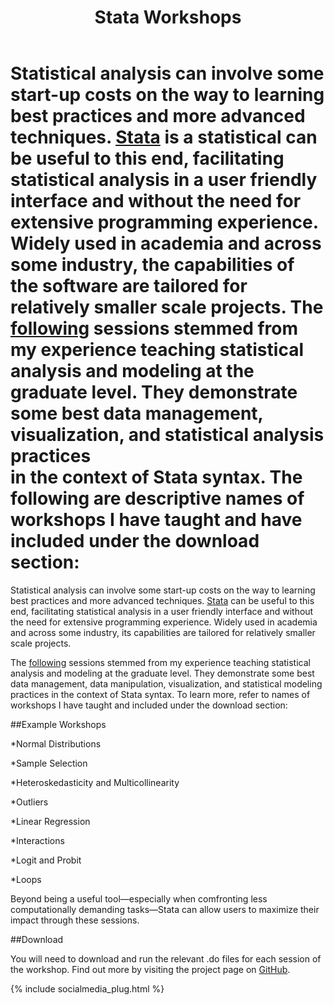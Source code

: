 ﻿---
layout: post
title: Stata Workshops
---

Statistical analysis can involve some start-up costs on the way to learning best practices and more advanced techniques. [Stata](http://www.stata.com/) is a statistical
can be useful to this end, facilitating statistical analysis in a user friendly interface and without the need for extensive programming experience.
Widely used in academia and across some industry, the capabilities of the software are tailored for relatively smaller scale projects. The 
[following](https://github.com/moralesn/stata_workshopsblob/master/README.md) sessions stemmed from my experience teaching statistical analysis
and modeling at the graduate level. They demonstrate some best data management, visualization, and statistical analysis practices  
in the context of Stata syntax. The following are descriptive names of workshops I have taught and have included under the download section:
=======
Statistical analysis can involve some start-up costs on the way to learning best practices and more advanced techniques. [Stata](http://www.stata.com/) can be useful to this end, facilitating statistical analysis in a user friendly interface and without the need for extensive programming experience. Widely used in academia and across some industry, its capabilities are tailored for relatively smaller scale projects.

The [following](https://github.com/moralesn/stata_workshopsblob/master/README.md) sessions stemmed from my experience teaching statistical analysis and modeling at the graduate level. They demonstrate some best data management, data manipulation, visualization, and statistical modeling practices in the context of Stata syntax. To learn more, refer to names of workshops I have taught and included under the download section:

##Example Workshops 

*Normal Distributions

*Sample Selection

*Heteroskedasticity and Multicollinearity 

*Outliers

*Linear Regression

*Interactions

*Logit and Probit

*Loops

Beyond being a useful tool—especially when comfronting less computationally demanding tasks—Stata can allow users to maximize their impact through these sessions. 

##Download

You will need to download and run the relevant .do files for each session of the workshop. Find out more
by visiting the project page on [GitHub](https://github.com/moralesn/stata_workshops).

{% include socialmedia_plug.html %}
